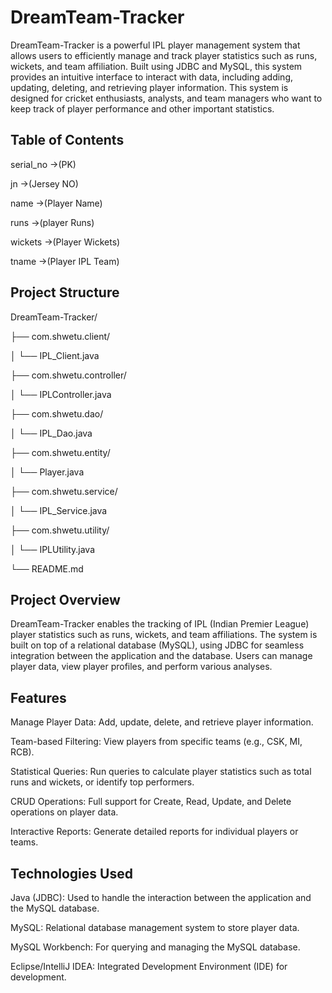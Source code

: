 # DreamTeam-Tracker

DreamTeam-Tracker is a powerful IPL player management system that allows users to efficiently manage and track player statistics such as runs, wickets, and team affiliation. Built using JDBC and MySQL, this system provides an intuitive interface to interact with data, including adding, updating, deleting, and retrieving player information. This system is designed for cricket enthusiasts, analysts, and team managers who want to keep track of player performance and other important statistics.

## Table of Contents
serial_no ->(PK)

jn ->(Jersey NO)

name ->(Player Name)

runs ->(player Runs)

wickets ->(Player Wickets)

tname ->(Player IPL Team)

## Project Structure

DreamTeam-Tracker/

├── com.shwetu.client/

│ └── IPL_Client.java

├── com.shwetu.controller/

│ └── IPLController.java

├── com.shwetu.dao/

│ └── IPL_Dao.java

├── com.shwetu.entity/

│ └── Player.java

├── com.shwetu.service/

│ └── IPL_Service.java

├── com.shwetu.utility/

│ └── IPLUtility.java

└── README.md

## Project Overview

DreamTeam-Tracker enables the tracking of IPL (Indian Premier League) player statistics such as runs, wickets, and team affiliations. The system is built on top of a relational database (MySQL), using JDBC for seamless integration between the application and the database. Users can manage player data, view player profiles, and perform various analyses.

## Features

Manage Player Data: Add, update, delete, and retrieve player information.

Team-based Filtering: View players from specific teams (e.g., CSK, MI, RCB).

Statistical Queries: Run queries to calculate player statistics such as total runs and wickets, or identify top performers.

CRUD Operations: Full support for Create, Read, Update, and Delete operations on player data.

Interactive Reports: Generate detailed reports for individual players or teams.

## Technologies Used

Java (JDBC): Used to handle the interaction between the application and the MySQL database.

MySQL: Relational database management system to store player data.

MySQL Workbench: For querying and managing the MySQL database.

Eclipse/IntelliJ IDEA: Integrated Development Environment (IDE) for development.
